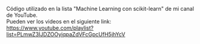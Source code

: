 Código utilizado en la lista "Machine Learning con scikit-learn" de mi canal de YouTube.<br>
Pueden ver los videos en el siguiente link:
https://www.youtube.com/playlist?list=PLmwZ3IJDZOOyiqpaZdVFcGpcUfH5jhYcV
